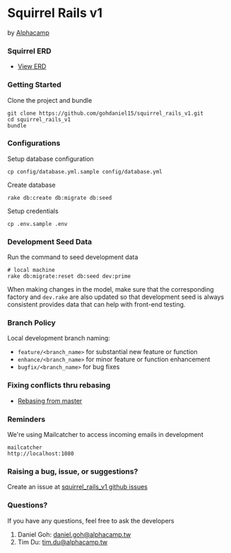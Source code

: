 # Squirrel Rails v1
by [Alphacamp](http://sg.alphacamp.co)

### Squirrel ERD

- [View ERD](https://s3-ap-northeast-1.amazonaws.com/assets.alphacamp.co/attachments/uploads/000/000/147/original/squirrel_v3.jpg?1510576435)


### Getting Started
Clone the project and bundle
```
git clone https://github.com/gohdaniel15/squirrel_rails_v1.git
cd squirrel_rails_v1
bundle
```
### Configurations
Setup database configuration
```
cp config/database.yml.sample config/database.yml
```
Create database
```
rake db:create db:migrate db:seed
```

Setup credentials
```
cp .env.sample .env
```

### Development Seed Data
Run the command to seed development data
```
# local machine
rake db:migrate:reset db:seed dev:prime
```
When making changes in the model, make sure that the corresponding factory and `dev.rake` are also updated so that development seed is always consistent provides data that can help with front-end testing.

### Branch Policy

Local development branch naming:

* `feature/<branch_name>` for substantial new feature or function
* `enhance/<branch_name>` for minor feature or function enhancement
* `bugfix/<branch_name>` for bug fixes


### Fixing conflicts thru rebasing

- [Rebasing from master](https://www.atlassian.com/git/tutorials/rewriting-history/git-rebase)


### Reminders
We're using Mailcatcher to access incoming emails in development
```
mailcatcher
http://localhost:1080
```

### Raising a bug, issue, or suggestions?
Create an issue at [squirrel_rails_v1 github issues](https://github.com/gohdaniel15/squirrel_rails_v1/issues)

### Questions?
If you have any questions, feel free to ask the developers
1. Daniel Goh: daniel.goh@alphacamp.tw
2. Tim Du: tim.du@alphacamp.tw

